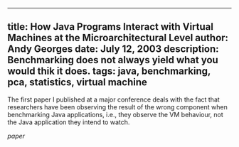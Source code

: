 -----
title:  How Java Programs Interact with Virtual Machines at the Microarchitectural Level
author: Andy Georges
date: July 12, 2003
description: Benchmarking does not always yield what you would thik it does.
tags: java, benchmarking, pca, statistics, virtual machine
-----


The first paper I published at a major conference deals with the fact that
researchers have been observing the result of the wrong component when
benchmarking Java applications, i.e., they observe the VM behaviour, not the
Java application they intend to watch.

$paper$
